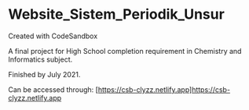 # Website_Sistem_Periodik_Unsur
Created with CodeSandbox

A final project for High School completion requirement in Chemistry and Informatics subject.

Finished by July 2021.

Can be accessed through: [https://csb-clyzz.netlify.app]https://csb-clyzz.netlify.app

